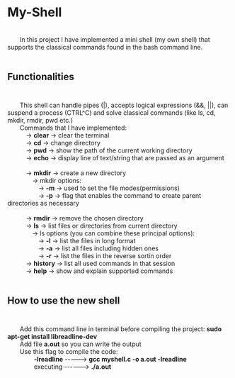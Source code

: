 # My-Shell
<br />
&emsp;&emsp;In this project I have implemented a mini shell (my own shell) that supports the classical commands found in the bash command line. <br /><br />

## Functionalities <br /><br />
&emsp;&emsp;This shell can handle pipes (|), accepts logical expressions (&&, ||), can suspend a process (CTRL^C) and solve classical commands (like ls, cd, mkdir, rmdir, pwd etc.)<br />
&emsp;&emsp;Commands that I have implemented: <br />
&emsp;&emsp;&emsp;-> **clear**	-> clear the terminal <br />
&emsp;&emsp;&emsp;-> **cd** -> change directory <br />
&emsp;&emsp;&emsp;-> **pwd**	-> show the path of the current working directory <br />
&emsp;&emsp;&emsp;-> **echo**	-> display line of text/string that are passed as an argument <br /> <br />
&emsp;&emsp;&emsp;-> **mkdir**	-> create a new directory <br />
&emsp;&emsp;&emsp;&emsp;-> mkdir options: <br />
&emsp;&emsp;&emsp;&emsp;&emsp;-> **-m**   -> used to set the file modes(permissions) <br />
&emsp;&emsp;&emsp;&emsp;&emsp;-> **-p**   -> flag that enables the command to create parent directories as necessary <br /> <br />
&emsp;&emsp;&emsp;-> **rmdir**	-> remove the chosen directory <br />
&emsp;&emsp;&emsp;-> **ls**	-> list files or directories from current directory <br />
&emsp;&emsp;&emsp;&emsp;-> ls options (you can combine these principal options): <br />
&emsp;&emsp;&emsp;&emsp;&emsp;-> **-l**   -> list the files in long format <br />
&emsp;&emsp;&emsp;&emsp;&emsp;-> **-a**   -> list all files including hidden ones <br />
&emsp;&emsp;&emsp;&emsp;&emsp;-> **-r**   -> list the files in the reverse sortin order <br />
&emsp;&emsp;&emsp;-> **history** -> list all used commands in that session <br />
&emsp;&emsp;&emsp;-> **help**	-> show and explain supported commands <br />
<br />

## How to use the new shell <br /><br />
&emsp;&emsp;Add this command line in terminal before compiling the project: **sudo apt-get install libreadline-dev** <br />
&emsp;&emsp;Add file **a.out** so you can write the output <br />
&emsp;&emsp;Use this flag to compile the code: <br />
&emsp;&emsp;&emsp;&emsp; **-lreadline**       ----->       **gcc myshell.c -o a.out -lreadline** <br />
&emsp;&emsp;&emsp;&emsp; executing 	------> 	**./a.out** <br />
